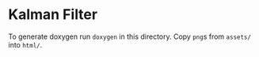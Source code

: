 # Kalman Filter

To generate doxygen run `doxygen` in this directory. Copy `png`s from `assets/` into `html/`.


